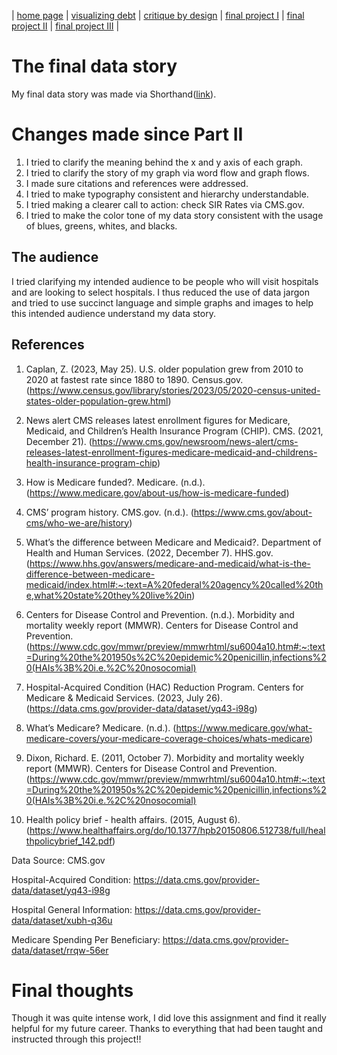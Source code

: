 | [home page](README.md) | [visualizing debt](visualizing-government-debt.md) | [critique by design](critique-by-design.md) | [final project I](final-project-part-one.md) | [final project II](final-project-part-two.md) | [final project III](final-project-part-three.md) |


# The final data story
My final data story was made via Shorthand([link](https://preview.shorthand.com/ilRwiKkcFKqY56GI)).


# Changes made since Part II
1. I tried to clarify the meaning behind the x and y axis of each graph.
2. I tried to clarify the story of my graph via word flow and graph flows.
3. I made sure citations and references were addressed.
4. I tried to make typography consistent and hierarchy understandable.
5. I tried making a clearer call to action: check SIR Rates via CMS.gov.
6. I tried to make the color tone of my data story consistent with the usage of blues, greens, whites, and blacks.

## The audience
I tried clarifying my intended audience to be people who will visit hospitals and are looking to select hospitals.
I thus reduced the use of data jargon and tried to use succinct language and simple graphs and images to help this intended audience understand my data story.


## References
1. Caplan, Z. (2023, May 25). U.S. older population grew from 2010 to 2020 at fastest rate since 1880 to 1890. Census.gov.
(https://www.census.gov/library/stories/2023/05/2020-census-united-states-older-population-grew.html)

2. News alert CMS releases latest enrollment figures for Medicare, Medicaid, and Children’s Health Insurance Program (CHIP). CMS. (2021, December 21).
(https://www.cms.gov/newsroom/news-alert/cms-releases-latest-enrollment-figures-medicare-medicaid-and-childrens-health-insurance-program-chip)

3. How is Medicare funded?. Medicare. (n.d.).
(https://www.medicare.gov/about-us/how-is-medicare-funded)

4. CMS’ program history. CMS.gov. (n.d.).
(https://www.cms.gov/about-cms/who-we-are/history)

5. What’s the difference between Medicare and Medicaid?. Department of Health and Human Services. (2022, December 7). HHS.gov.
(https://www.hhs.gov/answers/medicare-and-medicaid/what-is-the-difference-between-medicare-medicaid/index.html#:~:text=A%20federal%20agency%20called%20the,what%20state%20they%20live%20in)

6. Centers for Disease Control and Prevention. (n.d.). Morbidity and mortality weekly report (MMWR). Centers for Disease Control and Prevention. (https://www.cdc.gov/mmwr/preview/mmwrhtml/su6004a10.htm#:~:text=During%20the%201950s%2C%20epidemic%20penicillin,infections%20(HAIs%3B%20i.e.%2C%20nosocomial)
   
7. Hospital-Acquired Condition (HAC) Reduction Program. Centers for Medicare & Medicaid Services. (2023, July 26).
(https://data.cms.gov/provider-data/dataset/yq43-i98g)

8. What’s Medicare? Medicare. (n.d.).
(https://www.medicare.gov/what-medicare-covers/your-medicare-coverage-choices/whats-medicare)

9. Dixon, Richard. E. (2011, October 7). Morbidity and mortality weekly report (MMWR). Centers for Disease Control and Prevention. (https://www.cdc.gov/mmwr/preview/mmwrhtml/su6004a10.htm#:~:text=During%20the%201950s%2C%20epidemic%20penicillin,infections%20(HAIs%3B%20i.e.%2C%20nosocomial)
    
10. Health policy brief - health affairs. (2015, August 6). (https://www.healthaffairs.org/do/10.1377/hpb20150806.512738/full/healthpolicybrief_142.pdf)


Data Source: CMS.gov

Hospital-Acquired Condition: https://data.cms.gov/provider-data/dataset/yq43-i98g 

Hospital General Information: https://data.cms.gov/provider-data/dataset/xubh-q36u 

Medicare Spending Per Beneficiary: https://data.cms.gov/provider-data/dataset/rrqw-56er 


# Final thoughts
Though it was quite intense work, I did love this assignment and find it really helpful for my future career. Thanks to everything that had been taught and instructed through this project!!


